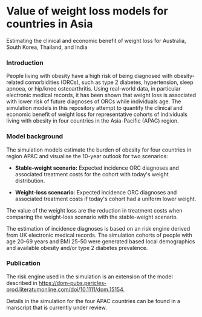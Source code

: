 # Value of weight loss models for countries in Asia

Estimating the clinical and economic benefit of weight loss for Australia, South Korea, Thailand, and India

### Introduction

People living with obesity have a high risk of being diagnosed with obesity-related comorbidities (ORCs), such as type 2 diabetes, hypertension, sleep apnoea, or hip/knee osteoarthritis.
Using real-world data, in particular electronic medical records, it has been shown that weight loss is associated with lower risk of future diagnoses of ORCs while individuals age.
The simulation models in this repository attempt to quantify the clinical and economic benefit of weight loss for representative cohorts of individuals living with obesity in four countries in the Asia-Pacific (APAC) region.

### Model background

The simulation models estimate the burden of obesity for four countries in region APAC and visualise the 10-year outlook for two scenarios:

* **Stable-weight scenario:** Expected incidence ORC diagnoses and associated treatment costs for the cohort with today's weight distribution.

* **Weight-loss scencario**: Expected incidence ORC diagnoses and associated treatment costs if today's cohort had a uniform lower weight.

The value of the weight loss are the reduction in treatment costs when comparing the weight-loss scenario with the stable-weight scenario.

The estimation of incidence diagnoses is based on an risk engine derived from UK electronic medical records. 
The simulation cohorts of people with age 20-69 years and BMI 25-50 were generated based local demographics and available obesity and/or type 2 diabetes prevalence.

### Publication

The risk engine used in the simulation is an extension of the model described in https://dom-pubs.pericles-prod.literatumonline.com/doi/10.1111/dom.15154.

Details in the simulation for the four APAC countries can be found in a manscript that is currently under review.

